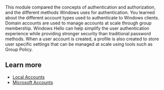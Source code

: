 This module compared the concepts of authentication and authorization, and the different methods Windows uses for authentication. You learned about the different account types used to authenticate to Windows clients. Domain accounts are used to manage accounts at scale through group membership. Windows Hello can help simplify the user authentication experience while providing stronger security than traditional password methods. When a user account is created, a profile is also created to store user specific settings that can be managed at scale using tools such as Group Policy.

## Learn more

 -  [Local Accounts](/windows/security/identity-protection/access-control/local-accounts)
 -  [Microsoft Accounts](/windows/security/identity-protection/access-control/microsoft-accounts)

